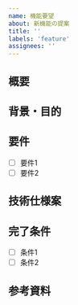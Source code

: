 ```yaml
---
name: 機能要望
about: 新機能の提案
title: ''
labels: 'feature'
assignees: ''
---
```


## 概要
<!-- 機能の簡潔な説明 -->

## 背景・目的
<!-- なぜこの機能が必要か -->

## 要件
<!-- 実装すべき要件のリスト -->
- [ ] 要件1
- [ ] 要件2

## 技術仕様案
<!-- 実装方針の提案（任意） -->

## 完了条件
<!-- この機能が完了したと判断できる条件 -->
- [ ] 条件1
- [ ] 条件2

## 参考資料
<!-- 関連資料へのリンクなど -->